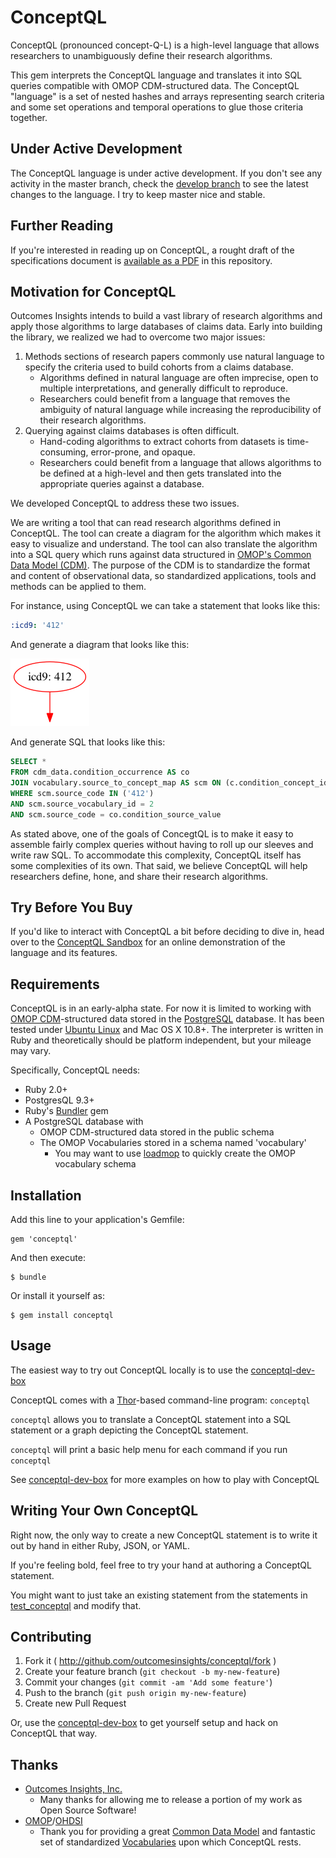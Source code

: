 # ConceptQL

ConceptQL (pronounced concept-Q-L) is a high-level language that allows researchers to unambiguously define their research algorithms.

This gem interprets the ConceptQL language and translates it into SQL queries compatible with OMOP CDM-structured data.  The ConceptQL "language" is a set of nested hashes and arrays representing search criteria and some set operations and temporal operations to glue those criteria together.

## Under Active Development
The ConceptQL language is under active development.  If you don't see any activity in the master branch, check the [develop branch](https://github.com/outcomesinsights/conceptql/tree/develop) to see the latest changes to the language.  I try to keep master nice and stable.

## Further Reading

If you're interested in reading up on ConceptQL, a rought draft of the specifications document is [available as a PDF](https://github.com/outcomesinsights/conceptql/blob/master/doc/ConceptQL%20Specification%20(alpha).pdf?raw=true) in this repository.

## Motivation for ConceptQL
Outcomes Insights intends to build a vast library of research algorithms and apply those algorithms to large databases of claims data.  Early into building the library, we realized we had to overcome two major issues:

1. Methods sections of research papers commonly use natural language to specify the criteria used to build cohorts from a claims database.
    - Algorithms defined in natural language are often imprecise, open to multiple interpretations, and generally difficult to reproduce.
    - Researchers could benefit from a language that removes the ambiguity of natural language while increasing the reproducibility of their research algorithms.
2. Querying against claims databases is often difficult.
    - Hand-coding algorithms to extract cohorts from datasets is time-consuming, error-prone, and opaque.
    - Researchers could benefit from a language that allows algorithms to be defined at a high-level and then gets translated into the appropriate queries against a database.

We developed ConceptQL to address these two issues.

We are writing a tool that can read research algorithms defined in ConceptQL.  The tool can create a diagram for the algorithm which makes it easy to visualize and understand.  The tool can also translate the algorithm into a SQL query which runs against data structured in [OMOP's Common Data Model (CDM)](http://omop.org/CDM).  The purpose of the CDM is to standardize the format and content of observational data, so standardized applications, tools and methods can be applied to them.

For instance, using ConceptQL we can take a statement that looks like this:
```YAML
:icd9: '412'
```

And generate a diagram that looks like this:

![](doc/diagram_0.png)

And generate SQL that looks like this:
```SQL
SELECT *
FROM cdm_data.condition_occurrence AS co
JOIN vocabulary.source_to_concept_map AS scm ON (c.condition_concept_id = scm.target_concept_id)
WHERE scm.source_code IN ('412')
AND scm.source_vocabulary_id = 2
AND scm.source_code = co.condition_source_value
```

As stated above, one of the goals of ConcegtQL is to make it easy to assemble fairly complex queries without having to roll up our sleeves and write raw SQL.  To accommodate this complexity, ConceptQL itself has some complexities of its own.  That said, we believe ConceptQL will help researchers define, hone, and share their research algorithms.



## Try Before You Buy

If you'd like to interact with ConceptQL a bit before deciding to dive in, head over to the [ConceptQL Sandbox](http://sandbox.cohortjigsaw.com) for an online demonstration of the language and its features.


## Requirements

ConceptQL is in an early-alpha state.  For now it is limited to working with [OMOP CDM](http://omop.org/CDM)-structured data stored in the [PostgreSQL](http://www.postgresql.org/) database.  It has been tested under [Ubuntu Linux](http://www.ubuntu.com/) and Mac OS X 10.8+.  The interpreter is written in Ruby and theoretically should be platform independent, but your mileage may vary.

Specifically, ConceptQL needs:

- Ruby 2.0+
- PostgresQL 9.3+
- Ruby's [Bundler](http://bundler.io/) gem
- A PostgreSQL database with
    - OMOP CDM-structured data stored in the public schema
    - The OMOP Vocabularies stored in a schema named 'vocabulary'
        - You may want to use [loadmop](http://github.com/outcomesinsights/loadmop) to quickly create the OMOP vocabulary schema

## Installation

Add this line to your application's Gemfile:

    gem 'conceptql'

And then execute:

    $ bundle

Or install it yourself as:

    $ gem install conceptql

## Usage

The easiest way to try out ConceptQL locally is to use the [conceptql-dev-box](http://github.com/outcomesinsights/conceptql-dev-box)

ConceptQL comes with a [Thor](http://whatisthor.com/)-based command-line program: `conceptql`

`conceptql` allows you to translate a ConceptQL statement into a SQL statement or a graph depicting the ConceptQL statement.

`conceptql` will print a basic help menu for each command if you run `conceptql`

See [conceptql-dev-box](http://github.com/outcomesinsights/conceptql-dev-box) for more examples on how to play with ConceptQL

## Writing Your Own ConceptQL

Right now, the only way to create a new ConceptQL statement is to write it out by hand in either Ruby, JSON, or YAML.

If you're feeling bold, feel free to try your hand at authoring a ConceptQL statement.

You might want to just take an existing statement from the statements in [test_conceptql](https://github.com/outcomesinsights/test_conceptql) and modify that.

## Contributing

1. Fork it ( http://github.com/outcomesinsights/conceptql/fork )
2. Create your feature branch (`git checkout -b my-new-feature`)
3. Commit your changes (`git commit -am 'Add some feature'`)
4. Push to the branch (`git push origin my-new-feature`)
5. Create new Pull Request

Or, use the [conceptql-dev-box](https://github.com/outcomesinsights/conceptql-dev-box) to get yourself setup and hack on ConceptQL that way.

## Thanks
- [Outcomes Insights, Inc.](http://outins.com)
    - Many thanks for allowing me to release a portion of my work as Open Source Software!
- [OMOP](http://omop.org)/[OHDSI](http://www.ohdsi.org/)
    - Thank you for providing a great [Common Data Model](http://omop.org/CDM) and fantastic set of standardized [Vocabularies](http://omop.org/Vocabularies) upon which ConceptQL rests.
